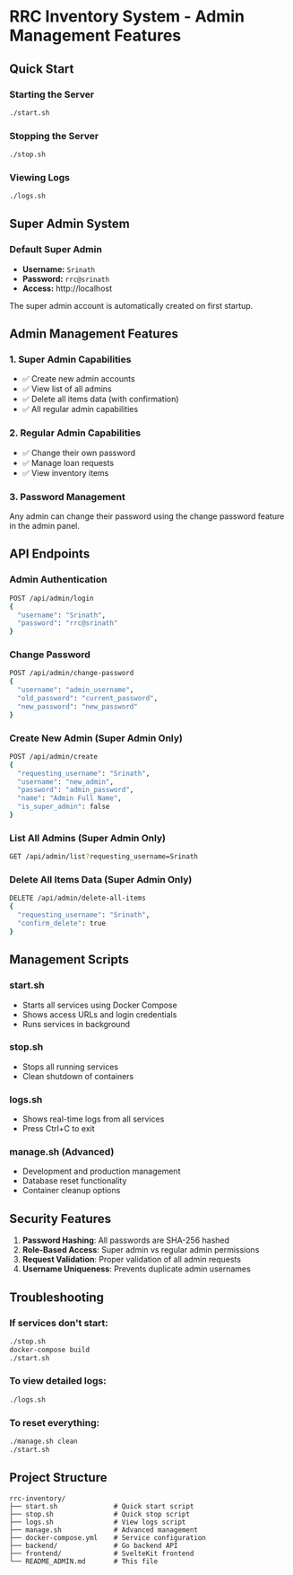# RRC Inventory System - Admin Management Features

## Quick Start

### Starting the Server
```bash
./start.sh
```

### Stopping the Server
```bash
./stop.sh
```

### Viewing Logs
```bash
./logs.sh
```

## Super Admin System

### Default Super Admin
- **Username:** `Srinath`
- **Password:** `rrc@srinath`
- **Access:** http://localhost

The super admin account is automatically created on first startup.

## Admin Management Features

### 1. Super Admin Capabilities
- ✅ Create new admin accounts
- ✅ View list of all admins
- ✅ Delete all items data (with confirmation)
- ✅ All regular admin capabilities

### 2. Regular Admin Capabilities
- ✅ Change their own password
- ✅ Manage loan requests
- ✅ View inventory items

### 3. Password Management
Any admin can change their password using the change password feature in the admin panel.

## API Endpoints

### Admin Authentication
```bash
POST /api/admin/login
{
  "username": "Srinath",
  "password": "rrc@srinath"
}
```

### Change Password
```bash
POST /api/admin/change-password
{
  "username": "admin_username",
  "old_password": "current_password",
  "new_password": "new_password"
}
```

### Create New Admin (Super Admin Only)
```bash
POST /api/admin/create
{
  "requesting_username": "Srinath",
  "username": "new_admin",
  "password": "admin_password",
  "name": "Admin Full Name",
  "is_super_admin": false
}
```

### List All Admins (Super Admin Only)
```bash
GET /api/admin/list?requesting_username=Srinath
```

### Delete All Items Data (Super Admin Only)
```bash
DELETE /api/admin/delete-all-items
{
  "requesting_username": "Srinath",
  "confirm_delete": true
}
```

## Management Scripts

### start.sh
- Starts all services using Docker Compose
- Shows access URLs and login credentials
- Runs services in background

### stop.sh
- Stops all running services
- Clean shutdown of containers

### logs.sh
- Shows real-time logs from all services
- Press Ctrl+C to exit

### manage.sh (Advanced)
- Development and production management
- Database reset functionality
- Container cleanup options

## Security Features

1. **Password Hashing**: All passwords are SHA-256 hashed
2. **Role-Based Access**: Super admin vs regular admin permissions
3. **Request Validation**: Proper validation of all admin requests
4. **Username Uniqueness**: Prevents duplicate admin usernames

## Troubleshooting

### If services don't start:
```bash
./stop.sh
docker-compose build
./start.sh
```

### To view detailed logs:
```bash
./logs.sh
```

### To reset everything:
```bash
./manage.sh clean
./start.sh
```

## Project Structure

```
rrc-inventory/
├── start.sh              # Quick start script
├── stop.sh               # Quick stop script  
├── logs.sh               # View logs script
├── manage.sh             # Advanced management
├── docker-compose.yml    # Service configuration
├── backend/              # Go backend API
├── frontend/             # SvelteKit frontend
└── README_ADMIN.md       # This file
```